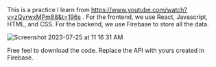 This is a practice I learn from https://www.youtube.com/watch?v=zQyrwxMPm88&t=196s . 
For the frontend, we use React, Javascript, HTML, and CSS.
For the backend, we use Firebase to store all the data.

![Screenshot 2023-07-25 at 11 16 31 AM](https://github.com/Chilam-Yim/Chat-online-10101/assets/101900770/e7e5ed1e-6e58-41a7-91a5-36fb21540612)

Free feel to download the code. Replace the API with yours created in Firebase.

